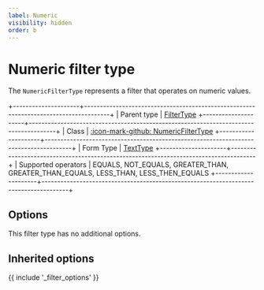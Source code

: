 ```yaml
---
label: Numeric
visibility: hidden
order: b
---
```


# Numeric filter type

The `NumericFilterType` represents a filter that operates on numeric values.

+---------------------+--------------------------------------------------------------------------------------+
| Parent type         | [FilterType](../filter)
+---------------------+--------------------------------------------------------------------------------------+
| Class               | [:icon-mark-github: NumericFilterType](https://github.com/Kreyu/data-table-bundle/blob/main/src/Filter/Type/NumericFilterType.php)
+---------------------+--------------------------------------------------------------------------------------+
| Form Type           | [TextType](https://symfony.com/doc/current/reference/forms/types/text.html)
+---------------------+--------------------------------------------------------------------------------------+
| Supported operators | EQUALS, NOT_EQUALS, GREATER_THAN, GREATER_THAN_EQUALS, LESS_THAN, LESS_THEN_EQUALS
+---------------------+--------------------------------------------------------------------------------------+

## Options

This filter type has no additional options.

## Inherited options

{{ include '_filter_options' }}
